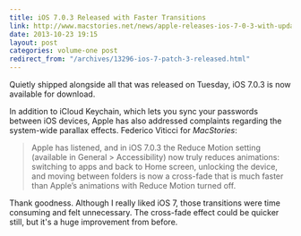 ```yaml
---
title: iOS 7.0.3 Released with Faster Transitions
link: http://www.macstories.net/news/apple-releases-ios-7-0-3-with-updated-reduce-motion-setting-spotlight-improvements-icloud-keychain-and-more/
date: 2013-10-23 19:15
layout: post
categories: volume-one post
redirect_from: "/archives/13296-ios-7-patch-3-released.html"
---
```



Quietly shipped alongside all that was released on Tuesday, iOS 7.0.3 is now available for download.

In addition to iCloud Keychain, which lets you sync your passwords between iOS devices, Apple has also addressed complaints regarding the system-wide parallax effects. Federico Viticci for _MacStories_:

> Apple has listened, and in iOS 7.0.3 the Reduce Motion setting (available in General > Accessibility) now truly reduces animations: switching to apps and back to Home screen, unlocking the device, and moving between folders is now a cross-fade that is much faster than Apple’s animations with Reduce Motion turned off.

Thank goodness. Although I really liked iOS 7, those transitions were time consuming and felt unnecessary. The cross-fade effect could be quicker still, but it's a huge improvement from before.
